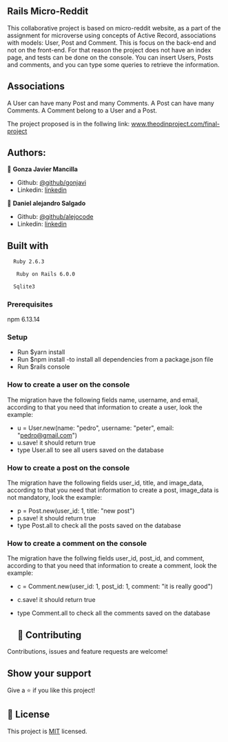 ## Rails Micro-Reddit

This collaborative project is based on micro-reddit website, as a part of the assignment for microverse using concepts of Active Record, associations with models: User, Post and Comment. This is focus on the back-end and not on the front-end. For that reason the project does not have an index page, and tests can be done on the console. You can insert Users, Posts and comments, and you can type some queries to retrieve the information.

## Associations

A User can have many Post and many Comments.
A Post can have many Comments.
A Comment belong to a User and a Post.


The project proposed is in the follwing link:
<a href="https://www.theodinproject.com/courses/ruby-on-rails/lessons/final-project">www.theodinproject.com/final-project</a>

## Authors:
 👤 **Gonza Javier Mancilla**

- Github: [@github/gonjavi](https://github.com/gonjavi)
- Linkedin: [linkedin](https://www.linkedin.com/in/g-javier-mancilla-a686a9178/)

 👤 **Daniel alejandro Salgado**

- Github: [@github/alejocode](https://github.com/AlejoCode)
- Linkedin: [linkedin](https://www.linkedin.com/in/daniel-alejandro-salgado-sanchez-13a740b1/)


## Built with
```bash
  Ruby 2.6.3
 ```
 ```bash
   Ruby on Rails 6.0.0
 ```
   ```bash
  Sqlite3
  ```
  ### Prerequisites
npm 6.13.14

### Setup

 - Run $yarn install
 - Run $npm install   -to install all dependencies from a package.json file
 - Run $rails console
 
###  How to create a user on the console

The migration have the following fields name, username, and email, according to that you need that information to create a user, look the example:

 - u = User.new(name: "pedro", username: "peter", email: "pedro@gmail.com")
 - u.save!   it should return true
 - type User.all to see all users saved on the database
 
 ###  How to create a post on the console

The migration have the following fields user_id, title, and image_data, according to that you need that information to create a post, image_data is not mandatory, look the example:

- p = Post.new(user_id: 1, title: "new post")
- p.save!    it should return true
- type Post.all  to check all the posts saved on the database

 ###  How to create a comment on the console

The migration have the follwing fields user_id, post_id, and comment, according to that you need that information to create a comment, look the example:

- c = Comment.new(user_id: 1, post_id: 1, comment: "it is really good")
- c.save!    it should return true
- type Comment.all  to check all the comments saved on the database
  
  ## 🤝 Contributing

Contributions, issues and feature requests are welcome!


## Show your support

Give a ⭐️ if you like this project!


## 📝 License

This project is [MIT](lic.url) licensed.



